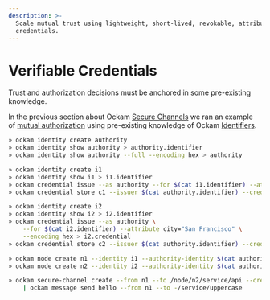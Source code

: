 ```yaml
---
description: >-
  Scale mutual trust using lightweight, short-lived, revokable, attribute-based
  credentials.
---
```


# Verifiable Credentials

Trust and authorization decisions must be anchored in some pre-existing knowledge.

In the previous section about Ockam [Secure Channels](secure-channels.md) we ran an example of [mutual authorization](secure-channels.md#mutual-authorization) using pre-existing knowledge of Ockam [Identifiers](identities.md#identifier).

```sh
» ockam identity create authority
» ockam identity show authority > authority.identifier
» ockam identity show authority --full --encoding hex > authority

» ockam identity create i1 
» ockam identity show i1 > i1.identifier
» ockam credential issue --as authority --for $(cat i1.identifier) --attribute city="New York" --encoding hex > i1.credential
» ockam credential store c1 --issuer $(cat authority.identifier) --credential-path i1.credential

» ockam identity create i2
» ockam identity show i2 > i2.identifier
» ockam credential issue --as authority \
	--for $(cat i2.identifier) --attribute city="San Francisco" \
	--encoding hex > i2.credential
» ockam credential store c2 --issuer $(cat authority.identifier) --credential-path i2.credential

» ockam node create n1 --identity i1 --authority-identity $(cat authority)
» ockam node create n2 --identity i2 --authority-identity $(cat authority) --credential c2

» ockam secure-channel create --from n1 --to /node/n2/service/api --credential c1 \
    | ockam message send hello --from n1 --to -/service/uppercase
```
